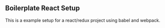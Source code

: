 ## Boilerplate React Setup

This is a example setup for a react/redux project using babel and webpack.
